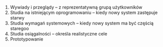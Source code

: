 1. Wywiady i przeglądy – z reprezentatywną grupą użytkowników
2. Studia na istniejącym oprogramowaniu – kiedy nowy system zastępuje starwy
3. Studia wymagań systemowych – kiedy nowy system ma być częścią staregoo
4. Studia osiągalności – określa realistyczne cele
5. Prototypowanie